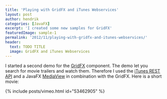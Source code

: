 ```yaml
---
title: 'Playing with GridFX and iTunes Webservices'
layout: post
author: hendrik
categories: [JavaFX]
excerpt: 'I created some new samples for GridFX'
featuredImage: sample-1
permalink: '2012/11/playing-with-gridfx-and-itunes-webservices/'
header:
  text: TODO TITLE
  image: GridFX and iTunes Webservices
---
```

I started a second demo for the [GridFX](https://github.com/guigarage/gridfx) component. The demo let you search for movie trailers and watch them. Therefore I used the [iTunes REST API](http://www.apple.com/itunes/affiliates/resources/documentation/itunes-store-web-service-search-api.html) and a JavaFX [MediaView](http://docs.oracle.com/javafx/2/media/simpleplayer.htm) in combination with the GridFX. Here is a short movie:

{% include posts/vimeo.html id="53462905" %}
